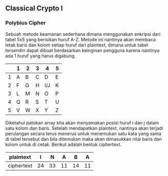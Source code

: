 ## Classical Crypto I
### Polybius Cipher
Sebuah metode keamanan sederhana dimana menggunakan enkripsi dari tabel 5x5 yang berisikan huruf A-Z. Metode ini nantinya akan membaca letak baris dan kolom setiap huruf dari plaintext, dimana untuk tabel tersendiri dapat dibuat berdasarkan keinginan pengguna karena nantinya ada 1 huruf yang harus digabung.

|     | 1   | 2   | 3   | 4   | 5   | 
| --- | --- | --- | --- | --- | --- | 
| 1   | A   | B   | C   | D   | E   | 
| 2   | F   | G   | H   | I/J | K   | 
| 3   | L   | M   | N   | O   | P   | 
| 4   | Q   | R   | S   | T   | U   | 
| 5   | V   | W   | X   | Y   | Z   | 

Diketahui patokan array kita akan menyamakan posisi huruf i dan j dalam satu kolom dan baris. Setelah mendapatkan plaintext, nantinya akan terjadi perulangan secara terus menerus untuk menemukan satu kata yang sama di tabel tersebut dan bila ditemukan maka akan dimasukkan nilai baris dan kolom untuk di cetak. Berikut adalah bentuk ciphertext.

| plaintext    | I   | N   | A   | B   | A   | 
| ---          | --- | --- | --- | --- | --- | 
| ciphertext   | 24  | 33  | 11  | 14  | 11  | 
